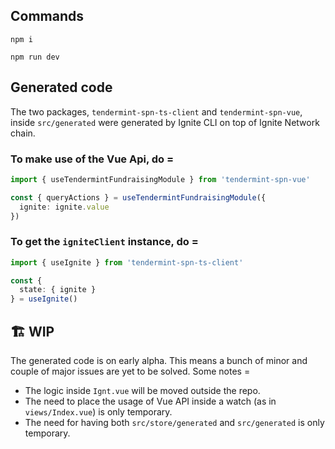 ## Commands

```
npm i
```

```
npm run dev
```

## Generated code

The two packages, `tendermint-spn-ts-client` and `tendermint-spn-vue`, inside `src/generated` were generated by Ignite CLI on top of Ignite Network chain.

### To make use of the Vue Api, do =

```ts
import { useTendermintFundraisingModule } from 'tendermint-spn-vue'

const { queryActions } = useTendermintFundraisingModule({
  ignite: ignite.value
})
```

### To get the `igniteClient` instance, do =

```ts
import { useIgnite } from 'tendermint-spn-ts-client'

const {
  state: { ignite }
} = useIgnite()
```

## 🏗 WIP

The generated code is on early alpha. This means a bunch of minor and couple of major issues are yet to be solved. Some notes =

- The logic inside `Ignt.vue` will be moved outside the repo.
- The need to place the usage of Vue API inside a watch (as in `views/Index.vue`) is only temporary.
- The need for having both `src/store/generated` and `src/generated` is only temporary.
